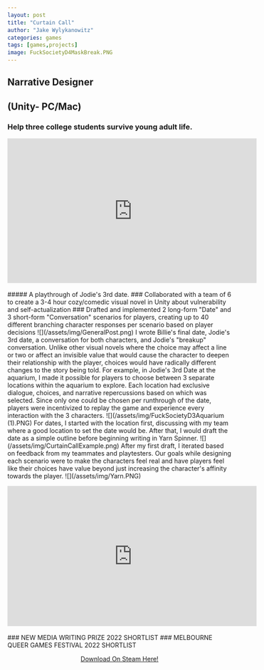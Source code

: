 ```yaml
---
layout: post
title: "Curtain Call"
author: "Jake Wylykanowitz"
categories: games
tags: [games,projects]
image: FuckSocietyD4MaskBreak.PNG
---
```


## Narrative Designer
## (Unity- PC/Mac)
### Help three college students survive young adult life.
<p align = "center"><iframe width="560" height="325" src="https://www.youtube.com/embed/dVwN30v0fDA" title="Curtain Call- Jodie Date 3" frameborder="0" allow="accelerometer; autoplay; clipboard-write; encrypted-media; gyroscope; picture-in-picture; web-share" allowfullscreen></iframe></p>
##### A playthrough of Jodie's 3rd date.
### Collaborated with a team of 6 to create a 3-4 hour cozy/comedic visual novel in Unity about vulnerability and self-actualization
### Drafted and implemented 2 long-form "Date" and 3 short-form "Conversation" scenarios for players, creating up to 40 different branching character responses per scenario based on player decisions
![](/assets/img/GeneralPost.png)
I wrote Billie's final date, Jodie's 3rd date,  a conversation for both characters, and Jodie's "breakup" conversation.
Unlike other visual novels where the choice may affect a line or two or affect an invisible value that would cause the character to deepen their relationship with the player, choices would have radically different changes to the story being told.
For example, in Jodie's 3rd Date at the aquarium, I made it possible for players to choose between 3 separate locations within the aquarium to explore. Each location had exclusive dialogue, choices, and narrative repercussions based on which was selected. Since only one could be chosen per runthrough of the date, players were incentivized to replay the game and experience every interaction with the 3 characters.
![](/assets/img/FuckSocietyD3Aquarium (1).PNG)
For dates, I started with the location first, discussing with my team where a good location to set the date would be. After that, I would draft the date as a simple outline before beginning writing in Yarn Spinner.
![](/assets/img/CurtainCallExample.png)
After my first draft, I iterated based on feedback from my teammates and playtesters. 
Our goals while designing each scenario were to make the characters feel real and have players feel like their choices have value beyond just increasing the character's affinity towards the player.
![](/assets/img/Yarn.PNG)
<p align = "center"><iframe width="560" height="315" src="https://www.youtube.com/embed/3Ahd_w9RJFk" title="Curtain Call Trailer" frameborder="0" allow="accelerometer; autoplay; clipboard-write; encrypted-media; gyroscope; picture-in-picture; web-share" allowfullscreen></iframe></p>
### NEW MEDIA WRITING PRIZE 2022 SHORTLIST
### MELBOURNE QUEER GAMES FESTIVAL 2022 SHORTLIST
<p align = "center"><a href = "https://store.steampowered.com/app/1839180/Curtain_Call/">Download On Steam Here!</a></p>
